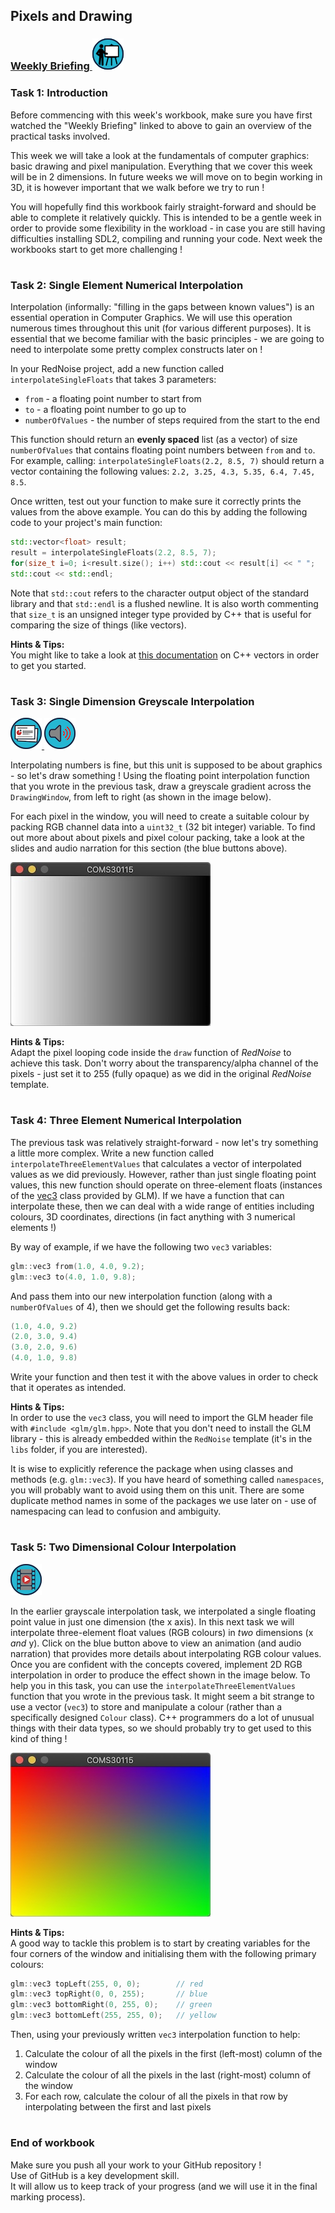 ## Pixels and Drawing
### <a href='https://uob.sharepoint.com/:f:/r/teams/UnitTeams-COMS30020-2022-23-TB-1-A/Shared%20Documents/General/Recordings/View%20Only?csf=1&web=1&e=aTmZb2' target='_blank'> Weekly Briefing ![](../../resources/icons/briefing.png) </a>
### Task 1: Introduction


Before commencing with this week's workbook, make sure you have first watched the "Weekly Briefing" linked to above to gain an overview of the practical tasks involved.

This week we will take a look at the fundamentals of computer graphics: basic drawing and pixel manipulation. Everything that we cover this week will be in 2 dimensions. In future weeks we will move on to begin working in 3D, it is however important that we walk before we try to run !

You will hopefully find this workbook fairly straight-forward and should be able to complete it relatively quickly. This is intended to be a gentle week in order to provide some flexibility in the workload - in case you are still having difficulties installing SDL2, compiling and running your code. Next week the workbooks start to get more challenging !  


# 
### Task 2: Single Element Numerical Interpolation


Interpolation (informally: "filling in the gaps between known values") is an essential operation in Computer Graphics. We will use this operation numerous times throughout this unit (for various different purposes). It is essential that we become familiar with the basic principles - we are going to need to interpolate some pretty complex constructs later on !

In your RedNoise project, add a new function called `interpolateSingleFloats` that takes 3 parameters:
- `from` - a floating point number to start from
- `to` - a floating point number to go up to
- `numberOfValues` - the number of steps required from the start to the end

This function should return an **evenly spaced** list (as a vector) of size `numberOfValues` that contains floating point numbers between `from` and `to`. For example, calling: `interpolateSingleFloats(2.2, 8.5, 7)` should return a vector containing the following values: `2.2, 3.25, 4.3, 5.35, 6.4, 7.45, 8.5`.

Once written, test out your function to make sure it correctly prints the values from the above example. You can do this by adding the following code to your project's main function:

``` cpp
std::vector<float> result;
result = interpolateSingleFloats(2.2, 8.5, 7);
for(size_t i=0; i<result.size(); i++) std::cout << result[i] << " ";
std::cout << std::endl;
```

Note that `std::cout` refers to the character output object of the standard library and that `std::endl` is a flushed newline. It is also worth commenting that `size_t` is an unsigned integer type provided by C++ that is useful for comparing the size of things (like vectors).  


**Hints & Tips:**  
You might like to take a look at 
<a href="https://www.tutorialspoint.com/cpp_standard_library/cpp_vector_push_back.htm" target="_blank">this documentation</a> on C++ vectors in order to get you started.  


# 
### Task 3: Single Dimension Greyscale Interpolation
 <a href='03%20Single%20Dimension%20Greyscale%20Interpolation/slides/segment-1.pdf' target='_blank'> ![](../../resources/icons/slides.png) </a> <a href='03%20Single%20Dimension%20Greyscale%20Interpolation/audio/segment-1.mp4' target='_blank'> ![](../../resources/icons/audio.png) </a>

Interpolating numbers is fine, but this unit is supposed to be about graphics - so let's draw something ! Using the floating point interpolation function that you wrote in the previous task, draw a greyscale gradient across the `DrawingWindow`, from left to right (as shown in the image below). 

For each pixel in the window, you will need to create a suitable colour by packing RGB channel data into a `uint32_t` (32 bit integer) variable. To find out more about about pixels and pixel colour packing, take a look at the slides and audio narration for this section (the blue buttons above).  


![](03%20Single%20Dimension%20Greyscale%20Interpolation/images/grey-scale.jpg)

**Hints & Tips:**  
Adapt the pixel looping code inside the `draw` function of _RedNoise_ to achieve this task. Don't worry about the transparency/alpha channel of the pixels - just set it to 255 (fully opaque) as we did in the original _RedNoise_ template.  


# 
### Task 4: Three Element Numerical Interpolation


The previous task was relatively straight-forward - now let's try something a little more complex.
Write a new function called `interpolateThreeElementValues` that calculates a vector of interpolated values as we did previously. However, rather than just single floating point values, this new function should operate on three-element floats (instances of the <a href="https://en.wikibooks.org/wiki/GLSL_Programming/Vector_and_Matrix_Operations" target="_blank">vec3</a> class provided by GLM). If we have a function that can interpolate these, then we can deal with a wide range of entities including colours, 3D coordinates, directions (in fact anything with 3 numerical elements !)  

By way of example, if we have the following two `vec3` variables:
``` cpp
glm::vec3 from(1.0, 4.0, 9.2);
glm::vec3 to(4.0, 1.0, 9.8);
```
And pass them into our new interpolation function (along with a `numberOfValues` of 4), then we should get the following results back:

``` cpp
(1.0, 4.0, 9.2)
(2.0, 3.0, 9.4)
(3.0, 2.0, 9.6)
(4.0, 1.0, 9.8)
```

Write your function and then test it with the above values in order to check that it operates as intended.  


**Hints & Tips:**  
In order to use the `vec3` class, you will need to import the GLM header file with `#include <glm/glm.hpp>`. Note that you don't need to install the GLM library - this is already embedded within the `RedNoise` template (it's in the `libs` folder, if you are interested).

It is wise to explicitly reference the package when using classes and methods (e.g. `glm::vec3`). If you have heard of something called `namespaces`, you will probably want to avoid using them on this unit. There are some duplicate method names in some of the packages we use later on - use of namespacing can lead to confusion and ambiguity.  


# 
### Task 5: Two Dimensional Colour Interpolation
 <a href='05%20Two%20Dimensional%20Colour%20Interpolation/animation/segment-1.mp4' target='_blank'> ![](../../resources/icons/animation.png) </a>

In the earlier grayscale interpolation task, we interpolated a single floating point value in just one dimension (the x axis). In this next task we will interpolate three-element float values (RGB colours) in _two_ dimensions (x _and_ y). Click on the blue button above to view an animation (and audio narration) that provides more details about interpolating RGB colour values. Once you are confident with the concepts covered, implement 2D RGB interpolation in order to produce the effect shown in the image below. To help you in this task, you can use the `interpolateThreeElementValues` function that you wrote in the previous task. It might seem a bit strange to use a vector (`vec3`) to store and manipulate a colour (rather than a specifically designed `Colour` class). C++ programmers do a lot of unusual things with their data types, so we should probably try to get used to this kind of thing !
  


![](05%20Two%20Dimensional%20Colour%20Interpolation/images/colour-spectrum.jpg)

**Hints & Tips:**  
A good way to tackle this problem is to start by creating variables for the four corners of the window and initialising them with the following primary colours:

``` cpp
glm::vec3 topLeft(255, 0, 0);        // red 
glm::vec3 topRight(0, 0, 255);       // blue 
glm::vec3 bottomRight(0, 255, 0);    // green 
glm::vec3 bottomLeft(255, 255, 0);   // yellow
```

Then, using your previously written `vec3` interpolation function to help:
1. Calculate the colour of all the pixels in the first (left-most) column of the window
2. Calculate the colour of all the pixels in the last (right-most) column of the window
3. For each row, calculate the colour of all the pixels in that row by interpolating between the first and last pixels  


# 
### End of workbook

Make sure you push all your work to your GitHub repository !<br>
Use of GitHub is a key development skill.<br>
It will allow us to keep track of your progress (and we will use it in the final marking process).